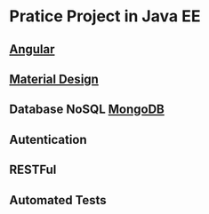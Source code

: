 # Pratice Project in Java EE

## [Angular](https://angular.io/docs)
## [Material Design](https://materializecss.com/getting-started.html)
## Database NoSQL [MongoDB](https://www.mongodb.com/)
## Autentication
## RESTFul
## Automated Tests
